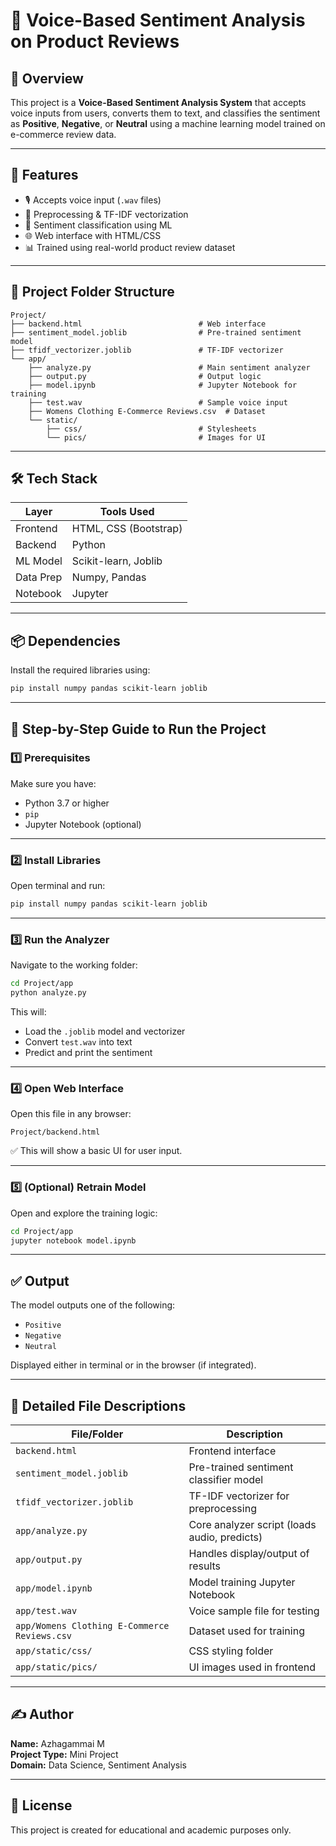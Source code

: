 
# 🎤 Voice-Based Sentiment Analysis on Product Reviews

## 📌 Overview  
This project is a **Voice-Based Sentiment Analysis System** that accepts voice inputs from users, converts them to text, and classifies the sentiment as **Positive**, **Negative**, or **Neutral** using a machine learning model trained on e-commerce review data.

---

## 🚀 Features  
- 🎙 Accepts voice input (`.wav` files)  
- 🧼 Preprocessing & TF-IDF vectorization  
- 🤖 Sentiment classification using ML  
- 🌐 Web interface with HTML/CSS  
- 📊 Trained using real-world product review dataset  

---

## 📁 Project Folder Structure  

```
Project/
├── backend.html                          # Web interface
├── sentiment_model.joblib                # Pre-trained sentiment model
├── tfidf_vectorizer.joblib               # TF-IDF vectorizer
└── app/
    ├── analyze.py                        # Main sentiment analyzer
    ├── output.py                         # Output logic
    ├── model.ipynb                       # Jupyter Notebook for training
    ├── test.wav                          # Sample voice input
    ├── Womens Clothing E-Commerce Reviews.csv  # Dataset
    └── static/
        ├── css/                          # Stylesheets
        └── pics/                         # Images for UI
```

---

## 🛠 Tech Stack  

| Layer       | Tools Used                      |
|-------------|----------------------------------|
| Frontend    | HTML, CSS (Bootstrap)           |
| Backend     | Python                          |
| ML Model    | Scikit-learn, Joblib            |
| Data Prep   | Numpy, Pandas                   |
| Notebook    | Jupyter                         |

---

## 📦 Dependencies  

Install the required libraries using:

```bash
pip install numpy pandas scikit-learn joblib
```

---

## 🧪 Step-by-Step Guide to Run the Project

### 1️⃣ Prerequisites

Make sure you have:
- Python 3.7 or higher  
- `pip`  
- Jupyter Notebook (optional)

---

### 2️⃣ Install Libraries  

Open terminal and run:

```bash
pip install numpy pandas scikit-learn joblib
```

---

### 3️⃣ Run the Analyzer  

Navigate to the working folder:

```bash
cd Project/app
python analyze.py
```

This will:
- Load the `.joblib` model and vectorizer  
- Convert `test.wav` into text  
- Predict and print the sentiment  

---

### 4️⃣ Open Web Interface  

Open this file in any browser:

```
Project/backend.html
```

✅ This will show a basic UI for user input.

---

### 5️⃣ (Optional) Retrain Model  

Open and explore the training logic:

```bash
cd Project/app
jupyter notebook model.ipynb
```

---

## ✅ Output  

The model outputs one of the following:
- `Positive`  
- `Negative`  
- `Neutral`

Displayed either in terminal or in the browser (if integrated).

---

## 📂 Detailed File Descriptions

| File/Folder                             | Description                                           |
|----------------------------------------|-------------------------------------------------------|
| `backend.html`                         | Frontend interface                                    |
| `sentiment_model.joblib`              | Pre-trained sentiment classifier model                |
| `tfidf_vectorizer.joblib`             | TF-IDF vectorizer for preprocessing                   |
| `app/analyze.py`                      | Core analyzer script (loads audio, predicts)          |
| `app/output.py`                       | Handles display/output of results                     |
| `app/model.ipynb`                     | Model training Jupyter Notebook                       |
| `app/test.wav`                        | Voice sample file for testing                         |
| `app/Womens Clothing E-Commerce Reviews.csv` | Dataset used for training                      |
| `app/static/css/`                     | CSS styling folder                                    |
| `app/static/pics/`                    | UI images used in frontend                            |

---

## ✍ Author

**Name:** Azhagammai M  
**Project Type:** Mini Project  
**Domain:** Data Science, Sentiment Analysis

---

## 📜 License

This project is created for educational and academic purposes only.
